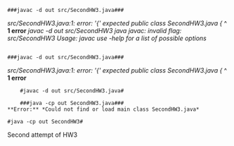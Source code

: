 	###javac -d out src/SecondHW3.java###
*src/SecondHW3.java:1: error: '{' expected*
	*public class SecondHW3.java {*
               ^
**1 error**
*javac -d out src/SecondHW3 java*
*javac: invalid flag: src/SecondHW3*
*Usage: javac <options> <source files>*
*use -help for a list of possible options*
```
```
	###javac -d out src/SecondHW3.java###
*src/SecondHW3.java:1: error: '{' expected*
*public class SecondHW3.java {*
                      ^
**1 error**
```
	#javac -d out src/SecondHW3.java#
```
```
	###java -cp out SecondHW3.java###
**Error:** *Could not find or load main class SecondHW3.java*
```
	#java -cp out SecondHW3#
Second attempt of HW3

```
```

